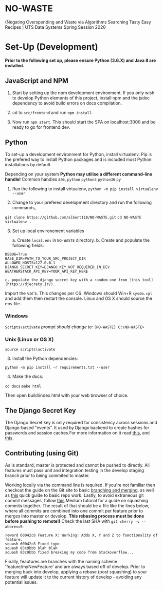 # NO-WASTE
(Negating Overspending and Waste via Algorithms Searching Tasty Easy Recipes ) UTS Data Systems Spring Session 2020

# Set-Up (Development)

**Prior to the following set up, please ensure Python (3.6.X) and Java 8 are installed.**

## JavaScript and NPM

1. Start by setting up the npm development environment. If you only wish to develop Python elements of this project, install npm and the jsdoc dependency to avoid build errors on docs compilation.

2. cd to `src/frontend` and run `npm install`.

3. Now run `npm start`. This should start the SPA on localhost:3000 and be ready to go for frontend dev.

## Python

To set-up a development environment for Python, install virtualenv. Pip is the prefered way to install Python packages and is included most Python installations by default. 

Depending on your system **Python may utilise a different command-line handle!** Common handles are, 
`python`
`python3`
`python36`
`py`

1. Run the following to install virtualenv,
`python -m pip install virtualenv --user`

2.  Change to your prefered development directory and run the following commands,

`git clone https://github.com/albert118/NO-WASTE.git`
`cd NO-WASTE`
`virtualenv .`

3. Set up local environement variables

	a. Create `local.env` in `NO-WASTE` directory.
	b. Create and populate the following fields:
```
DEBUG=True
BASE_DIR=PATH_TO_YOUR_SRC_PROJECT_DIR
ALLOWED_HOSTS=127.0.0.1
DJANGO_SECRET_KEY=DJANGO_KEY_NOT_REQUIRED_IN_DEV
WEATHERSTACK_API_KEY=YOUR_API_KEY_HERE
```
	c. populate the django secret key with a random one from [this tool](https://djecrety.ir/).

Import the var's. This changes per OS. Windows should Win+R `sysdm.cpl` and add them then restart the console. Linux and OS X should source the env file.

### Windows

`Scripts\activate`
*prompt should change to:*
`(NO-WASTE) C:\NO-WASTE> `

### Unix (Linux or OS X)

`source scripts\activate`

3.  Install the Python dependencies:

`python -m pip install -r requirements.txt --user`

4. Make the docs:

`cd docs`
`make html`

Then open build\index.html with your web browser of choice.

## The Django Secret Key

The Django Secret key is only required for consistency across sessions and Django-based "events". It used by Django backend to create hashes for passwords and session caches.For more information on it read [this](https://stackoverflow.com/questions/7382149/purpose-of-django-setting-secret-key), and [this](https://stackoverflow.com/questions/51657422/are-django-secret-keys-per-instance-or-per-app).

##  Contributing (using Git)

As is standard, master is protected and cannot be pushed to directly. All features must pass unit and integration testing in the develop staging branch prior to being commited to master.

Working locally via the command line is required. If you're not familiar then checkout the guide on the Git site to basic [branching and merging](https://git-scm.com/book/en/v2/Git-Branching-Basic-Branching-and-Merging), as well as [this](https://product.hubspot.com/blog/git-and-github-tutorial-for-beginners) quick guide to basic repo work. Lastly, to avoid extraneous git commit messages, follow [this](https://medium.com/@slamflipstrom/a-beginners-guide-to-squashing-commits-with-git-rebase-8185cf6e62ec) Medium tutorial for a guide on squashing commits together. The result of that should be a file like the lines below, where all commits are combined into one commit per feature prior to merges into master or develop. **This rebasing process must be done before pushing to remote!!** Check the last SHA with `git cherry -v --abbrev=5`.

```
reword 60042c8 Feature X: Working! Adds X, Y and Z to functionality of feature.
squash 60042c8 Fixed typo
squash 83c9bbb blah blah
squash 83c9bbb fixed breaking my code from Stackoverflow...
```

Finally, feautures are branches with the naming scheme 'feature/myNewFeature' and are always based off of develop. Prior to merging back into develop, applying a rebase (post squashing) to your feature will update it to the current history of develop - avoiding any potential issues.
